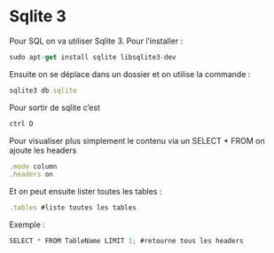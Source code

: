 # Sqlite 3

Pour SQL on va utiliser Sqlite 3. Pour l’installer :

```jsx
sudo apt-get install sqlite libsqlite3-dev
```

Ensuite on se déplace dans un dossier et on utilise la commande :

```jsx
sqlite3 db.sqlite
```

Pour sortir de sqlite c’est 
```jsx
ctrl D
```
Pour visualiser plus simplement le contenu via un SELECT * FROM on ajoute les headers
```jsx
.mode column
.headers on
```
Et on peut ensuite lister toutes les tables :
```jsx
.tables #liste toutes les tables
```
Exemple :
```jsx
SELECT * FROM TableName LIMIT 1; #retourne tous les headers
```